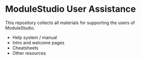 ModuleStudio User Assistance
============================

This repository collects all materials for supporting the users of ModuleStudio.
*   Help system / manual
*   Intro and welcome pages
*   Cheatsheets
*   Other resources
